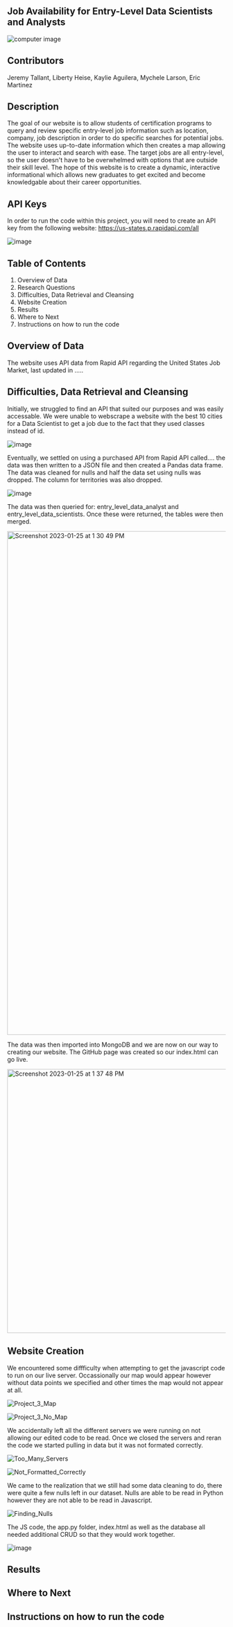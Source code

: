## Job Availability for Entry-Level Data Scientists and Analysts 

![computer image](https://user-images.githubusercontent.com/113858556/214752827-261d6e7b-bc2a-445f-97b2-624f94dac8bb.jpeg)

## Contributors
Jeremy Tallant, Liberty Heise, Kaylie Aguilera, Mychele Larson, Eric Martinez

## Description
The goal of our website is to allow students of certification programs to query and review specific entry-level job information such as location, company, job description in order to do specific searches for potential jobs.  The website uses up-to-date information which then creates a map allowing the user to interact and search with ease.  The target jobs are all entry-level, so the user doesn't have to be overwhelmed with options that are outside their skill level.  The hope of this website is to create a dynamic, interactive informational which allows new graduates to get excited and become knowledgable about their career opportunities.

## API Keys
In order to run the code within this project, you will need to create an API key from the following website:  https://us-states.p.rapidapi.com/all

![image](https://user-images.githubusercontent.com/113858556/214754155-56d88483-519c-48ed-a637-938794450c92.png)

## Table of Contents
1.  Overview of Data
2.  Research Questions
3.  Difficulties, Data Retrieval and Cleansing
4.  Website Creation
5.  Results
6.  Where to Next
7.  Instructions on how to run the code

## Overview of Data

The website uses API data from Rapid API regarding the United States Job Market, last updated in .....

## Difficulties, Data Retrieval and Cleansing

Initially, we struggled to find an API that suited our purposes and was easily accessable.  We were unable to webscrape a website with the best 10 cities for a Data Scientist to get a job due to the fact that they used classes instead of id.  

![image](https://user-images.githubusercontent.com/113858556/214753273-a7f86970-a124-496d-817f-2a1de3271fc0.png)

Eventually, we settled on using a purchased API from Rapid API called....  the data was then written to a JSON file and then created a Pandas data frame.  The data was cleaned for nulls and half the data set using nulls was dropped.  The column for territories was also dropped.

![image](https://user-images.githubusercontent.com/113858556/214753463-d4e42876-dd93-4886-aa2c-605db6884576.png)

The data was then queried for: entry_level_data_analyst and entry_level_data_scientists.  Once these were returned, the tables were then merged.

<img width="1162" alt="Screenshot 2023-01-25 at 1 30 49 PM" src="https://user-images.githubusercontent.com/113858556/214752948-881e6d3b-85a3-43af-827f-216dcfaa908e.png">

The data was then imported into MongoDB and we are now on our way to creating our website.  The GitHub page was created so our index.html can go live.

<img width="609" alt="Screenshot 2023-01-25 at 1 37 48 PM" src="https://user-images.githubusercontent.com/113858556/214753004-d822c2b7-2a7e-429a-96a4-70049fbd3f42.png">

## Website Creation

We encountered some diffficulty when attempting to get the javascript code to run on our live server. 
Occassionally our map would appear however without data points we specified and other times the map would not appear at all.

![Project_3_Map](https://user-images.githubusercontent.com/113858556/214748865-48461b59-0a56-443b-a872-7cd12df7c023.png)

![Project_3_No_Map](https://user-images.githubusercontent.com/113858556/214749130-bd3a9f76-a544-49de-9e7f-8ada1169b99a.png)

We accidentally left all the different servers we were running on not allowing our edited code to be read.
Once we closed the servers and reran the code we started pulling in data but it was not formated correctly.

![Too_Many_Servers](https://user-images.githubusercontent.com/113858556/214750359-934074ed-c8e1-4b44-8c24-4ed1cdeda4a3.png)

![Not_Formatted_Correctly](https://user-images.githubusercontent.com/113858556/214751279-a7c91e89-cab4-45b1-8927-c4c43881fa51.png)

We came to the realization that we still had some data cleaning to do, there were quite a few nulls left in our dataset.
Nulls are able to be read in Python however they are not able to be read in Javascript.

![Finding_Nulls](https://user-images.githubusercontent.com/113858556/214751522-4688feec-5be6-4ad6-ba12-36016f8cdfb5.png)

The JS code, the app.py folder, index.html as well as the database all needed additional CRUD so that they would work together.

![image](https://user-images.githubusercontent.com/113858556/214753866-c932c633-3e3d-4351-81e5-ad4335e83751.png)

## Results


## Where to Next


## Instructions on how to run the code


